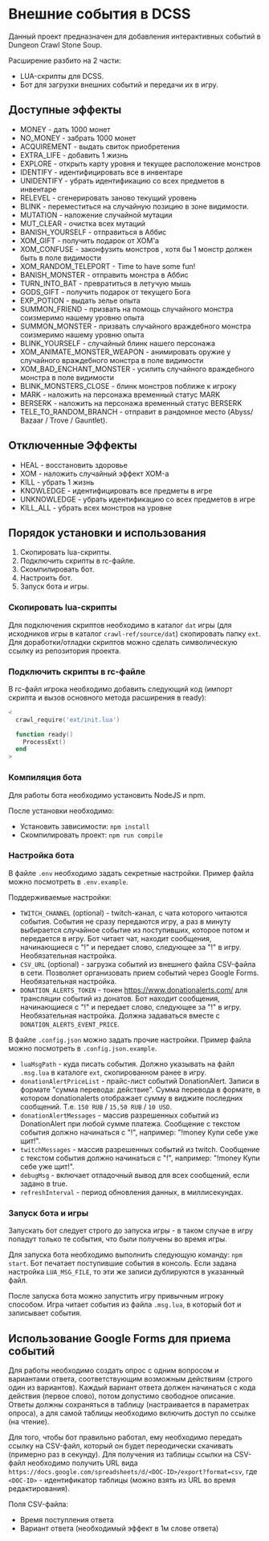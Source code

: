 # Внешние события в DCSS

Данный проект предназначен для добавления интерактивных событий в Dungeon Crawl Stone Soup.

Расширение разбито на 2 части:

- LUA-скрипты для DCSS.
- Бот для загрузки внешних событий и передачи их в игру.

## Доступные эффекты

- MONEY - дать 1000 монет
- NO_MONEY - забрать 1000 монет
- ACQUIREMENT - выдать свиток приобретения
- EXTRA_LIFE - добавить 1 жизнь
- EXPLORE - открыть карту уровня и текущее расположение монстров
- IDENTIFY - идентифицировать все в инвентаре
- UNIDENTIFY - убрать идентификацию со всех предметов в инвентаре
- RELEVEL - сгенерировать заново текущий уровень
- BLINK - переместиться на случайную позицию в зоне видимости.
- MUTATION - наложение случайной мутации
- MUT_CLEAR - очистка всех мутаций
- BANISH_YOURSELF - отправиться в Аббис
- XOM_GIFT - получить подарок от XOM'a
- XOM_CONFUSE - законфузить монстров , хотя бы 1 монстр должен быть в поле видимости
- XOM_RANDOM_TELEPORT - Time to have some fun!
- BANISH_MONSTER - отправить монстра в Аббис
- TURN_INTO_BAT - превратиться в летучую мышь
- GODS_GIFT - получить подарок от текущего Бога
- EXP_POTION - выдать зелье опыта
- SUMMON_FRIEND - призвать на помощь случайного монстра соизмеримо нашему уровню опыта
- SUMMON_MONSTER - призвать случайного враждебного монстра соизмеримо нашему уровню опыта
- BLINK_YOURSELF - случайный блинк нашего персонажа
- XOM_ANIMATE_MONSTER_WEAPON - анимировать оружие у случайного враждебного монстра в поле видимости
- XOM_BAD_ENCHANT_MONSTER - усилить случайного враждебного монстра в поле видимости
- BLINK_MONSTERS_CLOSE - блинк монстров поближе к игроку
- MARK - наложить на персонажа временный статус MARK
- BERSERK - наложить на персонажа временный статус BERSERK
- TELE_TO_RANDOM_BRANCH - отправит в рандомное место (Abyss/ Bazaar / Trove / Gauntlet).

## Отключенные Эффекты

- HEAL - восстановить здоровье
- XOM - наложить случайный эффект XOM-а
- KILL - убрать 1 жизнь
- KNOWLEDGE - идентифицировать все предметы в игре
- UNKNOWLEDGE - убрать идентификацию со всех предметов в игре
- KILL_ALL - убрать всех монстров на уровне

## Порядок установки и использования

1. Скопировать lua-скрипты.
2. Подключить скрипты в rc-файле.
3. Скомпилировать бот.
4. Настроить бот.
5. Запуск бота и игры.

### Скопировать lua-скрипты

Для подключения скриптов необходимо в каталог `dat` игры (для исходников игры в каталог `crawl-ref/source/dat`) скопировать папку `ext`.
Для доработки/отладки скриптов можно сделать символическую ссылку из репозитория проекта.

### Подключить скрипты в rc-файле

В rc-файл игрока необходимо добавить следующий код (импорт скрипта и вызов основного метода расширения в ready):

```lua
<
  crawl_require('ext/init.lua')

  function ready()
    ProcessExt()
  end
>
```

### Компиляция бота

Для работы бота необходимо установить NodeJS и npm.

После установки необходимо:

- Установить зависимости: `npm install`
- Скомпилировать проект: `npm run compile`

### Настройка бота

В файле `.env` необходимо задать секретные настройки. Пример файла можно посмотреть в `.env.example`.

Поддерживаемые настройки:

- `TWITCH_CHANNEL` (optional) - twitch-канал, с чата которого читаются события. События не сразу передаются игру, а раз в минуту выбирается случайное событие из поступивших, которое потом и передается в игру. Бот читает чат, находит сообщения, начинающиеся с "!" и передает слово, следующее за "!" в игру. Необязательная настройка.
- `CSV_URL` (optional) - загрузка событий из внешнего файла CSV-файла в сети. Позволяет организовать прием событий через Google Forms. Необязательная настройка.
- `DONATION_ALERTS_TOKEN` - токен <https://www.donationalerts.com/> для трансляции событий из донатов. Бот находит сообщения, начинающиеся с "!" и передает слово, следующее за "!" в игру. Необязательная настройка. Должна задаваться вместе с `DONATION_ALERTS_EVENT_PRICE`.

В файле `.config.json` можно задать прочие настройки. Пример файла можно посмотреть в `.config.json.example`.

- `luaMsgPath` - куда писать события. Должно указывать на файл `.msg.lua` в каталоге `ext`, скопированном ранее в игру.
- `donationAlertPriceList` - прайс-лист событий DonationAlert. Записи в формате "сумма перевода: действие". Сумма перевода в формате, в котором donationalerts отображает сумму в виджите последних сообщений. Т.е. `150 RUB` / `15,50 RUB` / `10 USD`.
- `donationAlertMessages` - массив разрешенных событий из DonationAlert при любой сумме платежа. Сообщение с текстом события должно начинаться с "!", например: "!money Купи себе уже щит!".
- `twitchMessages` - массив разрешенных событий из twitch. Сообщение с текстом события должно начинаться с "!", например: "!money Купи себе уже щит!".
- `debugMsg` - включает отладочный вывод для всех сообщений, если задано в true.
- `refreshInterval` - период обновления данных, в миллисекундах.

### Запуск бота и игры

Запускать бот следует строго до запуска игры - в таком случае в игру попадут только те события, что были получены во время игры.

Для запуска бота необходимо выполнить следующую команду: `npm start`. Бот печатает поступившие события в консоль. Если задана настройка `LUA_MSG_FILE`, то эти же записи дублируются в указанный файл.

После запуска бота можно запустить игру привычным игроку способом. Игра читает события из файла `.msg.lua`, в который бот и записывает события.

## Использование Google Forms для приема событий

Для работы необходимо создать опрос с одним вопросом и вариантами ответа, соответствующим возможным действиям (строго один из вариантов). Каждый вариант ответа должен начинаться с кода действия (первое слово), потом допустимо свободное описание.
Ответы должны сохраняться в таблицу (настраивается в параметрах опроса), а для самой таблицы необходимо включить доступ по ссылке (на чтение).

Для того, чтобы бот правильно работал, ему необходимо передать ссылку на CSV-файл, который он будет переодически скачивать (примерно раз в секунду).
Для получения из таблицы ссылки на CSV-файл необходимо получить URL вида `https://docs.google.com/spreadsheets/d/<DOC-ID>/export?format=csv`, где `<DOC-ID>` - идентификатор таблицы (можно взять из URL во время редактирования).

Поля CSV-файла:

- Время поступления ответа
- Вариант ответа (необходимый эффект в 1м слове ответа)
